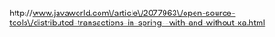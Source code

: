 http:\/\/www.javaworld.com\/article\/2077963\/open-source-tools\/distributed-transactions-in-spring--with-and-without-xa.html

